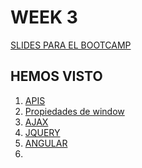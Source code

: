 <h1>WEEK 3</h1>

<a href="https://skylabcoders.github.io/bootcamp-julio2017/?full#132">SLIDES PARA EL BOOTCAMP</a>

<h2>HEMOS VISTO</h2>

<ol>
    <li><a href="">APIS</a></li>
    <li><a href="">Propiedades de window</a></li>
    <li><a href="">AJAX</a></li>
    <li><a href="">JQUERY</a></li>
    <li><a href="">ANGULAR</a></li>
    <li><a href=""></a></li>
</ol>